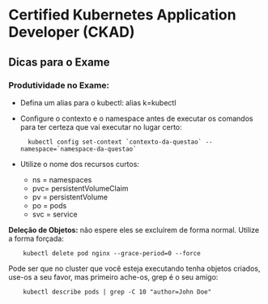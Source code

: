 # Certified Kubernetes Application Developer (CKAD)

## Dicas para o Exame

### Produtividade no Exame:

* Defina um alias para o kubectl: alias k=kubectl
* Configure o contexto e o namespace antes de executar os comandos para ter certeza que vai executar no lugar certo:

        kubectl config set-context `contexto-da-questao` --namespace=`namespace-da-questao`

* Utilize o nome dos recursos curtos:
    * ns = namespaces
    * pvc= persistentVolumeClaim
    * pv = persistentVolume
    * po = pods
    * svc = service

**Deleção de Objetos:** não espere eles se excluírem de forma normal. Utilize a forma forçada:
        
        kubectl delete pod nginx --grace-period=0 --force

Pode ser que no cluster que você esteja executando tenha objetos criados, use-os a seu favor, mas primeiro ache-os, grep é o seu amigo:

        kubectl describe pods | grep -C 10 "author=John Doe"